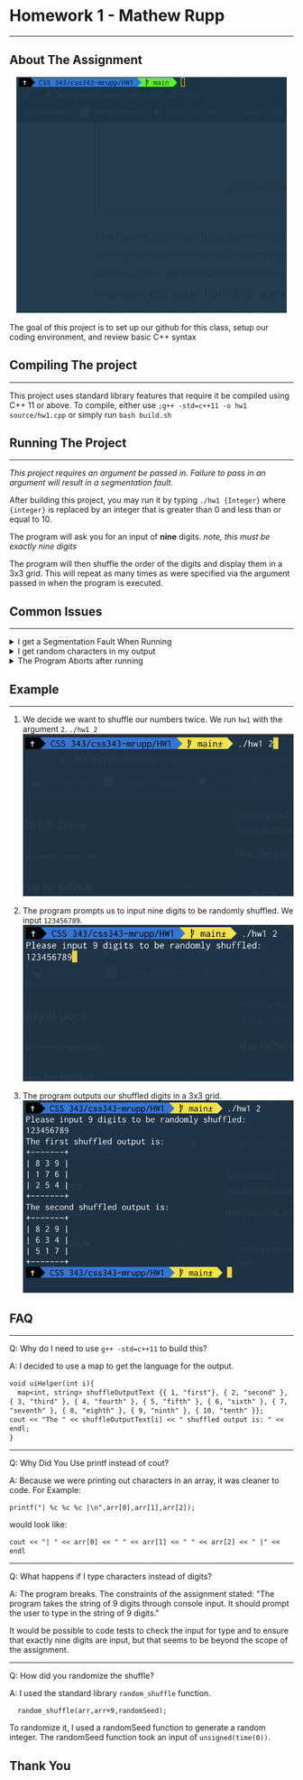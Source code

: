 # Homework 1 - Mathew Rupp
---
## About The Assignment
<p align="center">
  <img src="images/demo.gif">
</p>

The goal of this project is to set up our github for this class, setup our coding environment, and review basic C++ syntax

## Compiling The project
---
This project uses standard library features that require it be compiled using C++ 11 or above. To compile, either use `;g++ -std=c++11 -o hw1 source/hw1.cpp` or simply run `bash build.sh`

## Running The Project
---
*This project requires an argument be passed in. Failure to pass in an argument will result in a segmentation fault.*

After building this project, you may run it by typing `./hw1 {Integer}` where `{integer}` is replaced by an integer that is greater than 0 and less than or equal to 10. 

The program will ask you for an input of **nine** digits. *note, this must be exactly nine digits* 

The program will then shuffle the order of the digits and display them in a 3x3 grid. This will repeat as many times as were specified via the argument passed in when the program is executed.

## Common Issues
---
<details><summary>I get a Segmentation Fault When Running</summary>
<p>
This is usually caused by not providing an argument when running the program. Ensure you have a parameter after the executable name. Example: <code>./hw1 2</code>.
</p>
</details>
<details><summary>I get random characters in my output</summary>
<p>
Ensure you input has 9 digits</p>
</details>
 
<details><summary>The Program Aborts after running</summary>
<p>
Your input has more than 9 digits
</p>
</details>

## Example
---
1. We decide we want to shuffle our numbers twice. We run `hw1` with the argument `2`. `./hw1 2`
![Argument Passed To Executable](images/example1.png)

2. The program prompts us to input nine digits to be randomly shuffled. We input `123456789`.
![Our Input](images/example2.png)

3. The program outputs our shuffled digits in a 3x3 grid.
![Output](images/example3.png)

## FAQ
---
Q: Why do I need to use `g++ -std=c++11` to build this?

A: I decided to use a map to get the language for the output.
```
void uiHelper(int i){
  map<int, string> shuffleOutputText {{ 1, "first"}, { 2, "second" }, { 3, "third" }, { 4, "fourth" }, { 5, "fifth" }, { 6, "sixth" }, { 7, "seventh" }, { 8, "eighth" }, { 9, "ninth" }, { 10, "tenth" }};
cout << "The " << shuffleOutputText[i] << " shuffled output is: " << endl;
}
```
---
Q: Why Did You Use printf instead of cout?

A: Because we were printing out characters in an array, it was cleaner to code. For Example:
```
printf("| %c %c %c |\n",arr[0],arr[1],arr[2]);
```
would look like:
```
cout << "| " << arr[0] << " " << arr[1] << " " << arr[2] << " |" << endl
```
---
Q: What happens if I type characters instead of digits?

A: The program breaks. The constraints of the assignment stated:
"The program takes the string of 9 digits through console input. It should prompt the user to type in the string of 9 digits."

It would be possible to code tests to check the input for type and to ensure that exactly nine digits are input, but that seems to be beyond the scope of the assignment.

---
Q: How did you randomize the shuffle?

A: I used the standard library `random_shuffle` function. 
```
  random_shuffle(arr,arr+9,randomSeed);

```
To randomize it, I used a randomSeed function to generate a random integer. The randomSeed function took an input of `unsigned(time(0))`.

## Thank You
